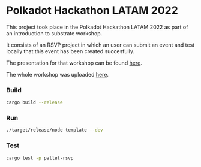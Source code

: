 # Polkadot Hackathon LATAM 2022

This project took place in the Polkadot Hackathon LATAM 2022 as part of an introduction to substrate workshop.

It consists of an RSVP project in which an user can submit an event and test locally that this event has been created succesfully.

The presentation for that workshop can be found [here](https://github.com/franciscoaguirre/polkadot-hackathon-latam-2022).

The whole workshop was uploaded [here](https://www.youtube.com/watch?v=VKzxIctBXKk). 

### Build

```bash
cargo build --release
```

### Run

```bash
./target/release/node-template --dev
```

### Test

```bash
cargo test -p pallet-rsvp
```